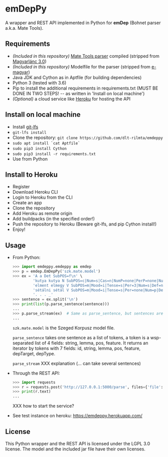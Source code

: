 
# emDepPy
A wrapper and REST API implemented in Python for __emDep__ (Bohnet parser a.k.a. Mate Tools).

## Requirements

  - _(Included in this repository)_ [Mate Tools parser](http://www.ims.uni-stuttgart.de/forschung/ressourcen/werkzeuge/matetools.en.html) compiled (stripped from [Magyarlánc 3.0](https://github.com/antaljanosbenjamin/magyarlanc/tree/b558823b2d1f9cdc0b5c0ad93b628e96fe251cc1))
  - _(Included in this repository)_ Modelfile for the parser (stripped from [e-magyar](https://github.com/dlt-rilmta/hunlp-GATE/tree/7a75b470753da7e655796c0b1bcaa97e8e143540))
  - Java JDK and Cython as in Aptfile (for building dependencies)
  - Python 3 (tested with 3.6)
  - Pip to install the additional requirements in requirements.txt
(MUST BE DONE IN TWO STEPS! -- as written in 'Install on local machine')
  - _(Optional)_ a cloud service like [Heroku](https://heroku.com) for hosting the API

## Install on local machine

  - Install [git-lfs](https://git-lfs.github.com/)
  - `git-lfs install` 
  - Clone the repository: `git clone https://github.com/dlt-rilmta/emdeppy`
  - ``sudo apt install `cat Aptfile` ``
  - `sudo pip3 install Cython`
  - `sudo pip3 install -r requirements.txt`
  - Use from Python

## Install to Heroku

  - Register
  - Download Heroku CLI
  - Login to Heroku from the CLI
  - Create an app
  - Clone the repository
  - Add Heroku as remote origin
  - Add buildpacks (in the specified order!)
  - Push the repository to Heroku (Beware git-lfs, and pip Cython install!)
  - Enjoy!

## Usage

  - From Python:

	```python
	>>> import emdeppy.emdeppy as emdep
	>>> p = emdep.EmDepPy('szk.mate.model')
	>>> ex = 'A a Det SubPOS=f\n' \
             'kutya kutya N SubPOS=c|Num=s|Cas=n|NumP=none|PerP=none|NumPd=none\n' \
             'elment elmegy V SubPOS=m|Mood=i|Tense=s|Per=3|Num=s|Def=n\n' \
             'sétálni sétál V SubPOS=m|Mood=i|Tense=s|Per=none|Num=p|Def=n\n' \
             '. . . _'
	>>> sentence = ex.split('\n')
	>>> print(list(p.parse_sentence(sentence)))
	...
	>>> p.parse_stream(ex)  # Same as parse_sentence, but sentences are separated with empty lines
	...
	```

	`szk.mate.model` is the Szeged Korpusz model file.

	`parse_sentence` takes one sentence as a list of tokens,
a token is a wsp-separated list of 4 fields:
string, lemma, pos, feature.
It returns an iterator by tokens with 7 fields:
id, string, lemma, pos, feature, depTarget, depType.

	`parse_stream` XXX explanation (... can take several sentences)

- Through the REST API:
	```python
	>>> import requests
	>>> r = requests.post('http://127.0.0.1:5000/parse', files={'file':open('parse_test.hfst', encoding='UTF-8')})
	>>> print(r.text)
	...
	```

	XXX how to start the service?

- See test instance on heroku: https://emdeppy.herokuapp.com/


## License

This Python wrapper and the REST API is licensed under the LGPL 3.0 license.
The model and the included jar file have their own licenses.
